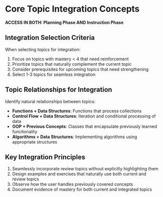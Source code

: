 # Core Topic Integration Concepts
**ACCESS IN BOTH: Planning Phase AND Instruction Phase**

## Integration Selection Criteria
When selecting topics for integration:
1. Focus on topics with mastery < 4 that need reinforcement
2. Prioritize topics that naturally complement the current topic
3. Consider prerequisites for upcoming topics that need strengthening
4. Select 1-3 topics for seamless integration

## Topic Relationships for Integration
Identify natural relationships between topics:
- **Functions + Data Structures**: Functions that process collections
- **Control Flow + Data Structures**: Iteration and conditional processing of data
- **OOP + Previous Concepts**: Classes that encapsulate previously learned functionality
- **Algorithms + Data Structures**: Implementing algorithms using appropriate structures

## Key Integration Principles
1. Seamlessly incorporate review topics without explicitly highlighting them
2. Design examples and exercises that naturally use both current and review topics
3. Observe how the user handles previously covered concepts
4. Document evidence of mastery for both current and integrated topics
